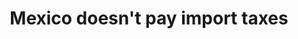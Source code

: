 ---
layout: facebook_post
title: Mexico doesn't pay import taxes
tags: [facebook, politics]
keywords: [trump, tax, import tax, tariff, Mexico]
facebook_post: https://www.facebook.com/joseph.hendrix.5/posts/10212072574871038
excerpt: Does Trump not realize that Mexico doesn't pay import taxes? We do...
image: /images/facebook/2017-01-26-mexico-doesnt-pay-import-taxes.png
---